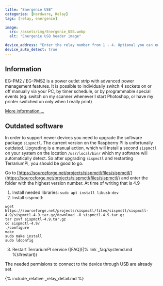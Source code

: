 ```yaml
---
title: "Energenie USB"
categories: [Hardware, Relay]
tags: [relay, energenie]

image:
  src: /assets/img/Energenie_USB.webp
  alt: "Energenie USB header image"

device_address: "Enter the relay number from 1 - 4. Optional you can enter the Serial address of the board if you have multiple relay boards like: `1,0035685`"
device_auto_detect: true
---
```


## Information
EG-PM2 / EG-PMS2 is a power outlet strip with advanced power management features. It is possible to individually switch 4 sockets on or off manually via your PC, by timer schedule, or by programmable special events (eg: switch on my scanner whenever I start Photoshop, or have my printer switched on only when I really print)

[More information ...](https://energenie.com/item.aspx?id=7556)

## Outdated software
In order to support newer devices you need to upgrade the software package `sispmctl`. The current version on the Raspberry PI is unfortunally outdated. Upgrading is a manual action, which will install a second `sispmctl` on your system on the location `/usr/local/bin/` which my software will automatically detect. So after upgrading `sispmctl` and restarting TerrariumPI, you should be good to go.

Go to [https://sourceforge.net/projects/sispmctl/files/sispmctl/](https://sourceforge.net/projects/sispmctl/files/sispmctl/) and enter the folder with the highest version number. At time of writing that is 4.9

1. Install needed libraries: `sudo apt install libusb-dev`
2. Install sispmctl:
```console
wget https://sourceforge.net/projects/sispmctl/files/sispmctl/sispmctl-4.9/sispmctl-4.9.tar.gz/download -O sispmctl-4.9.tar.gz
tar zxvf sispmctl-4.9.tar.gz
cd sispmctl-4.9/
./configure
make
sudo make install
sudo ldconfig
```
3. Restart TerrariumPI service ([FAQ]({% link _faq/systemd.md %}#restart))

The needed permisions to connect to the device through USB are already set.


{% include_relative _relay_detail.md %}